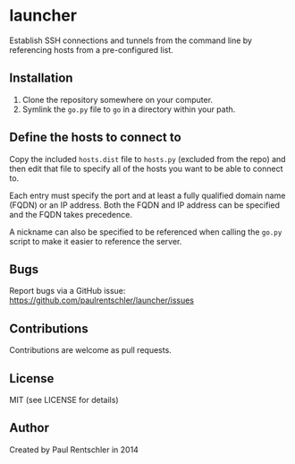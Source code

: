 # launcher

Establish SSH connections and tunnels from the command line by referencing hosts from a pre-configured list.

## Installation

1. Clone the repository somewhere on your computer.
1. Symlink the `go.py` file to `go` in a directory within your path.


## Define the hosts to connect to

Copy the included `hosts.dist` file to `hosts.py` (excluded from the repo) and then edit that file to specify all of the hosts you want to be able to connect to.

Each entry must specify the port and at least a fully qualified domain name (FQDN) or an IP address. Both the FQDN and IP address can be specified and the FQDN takes precedence.

A nickname can also be specified to be referenced when calling the `go.py` script to make it easier to reference the server.


## Bugs

Report bugs via a GitHub issue:
https://github.com/paulrentschler/launcher/issues


## Contributions

Contributions are welcome as pull requests.


## License

MIT (see LICENSE for details)


## Author

Created by Paul Rentschler in 2014
